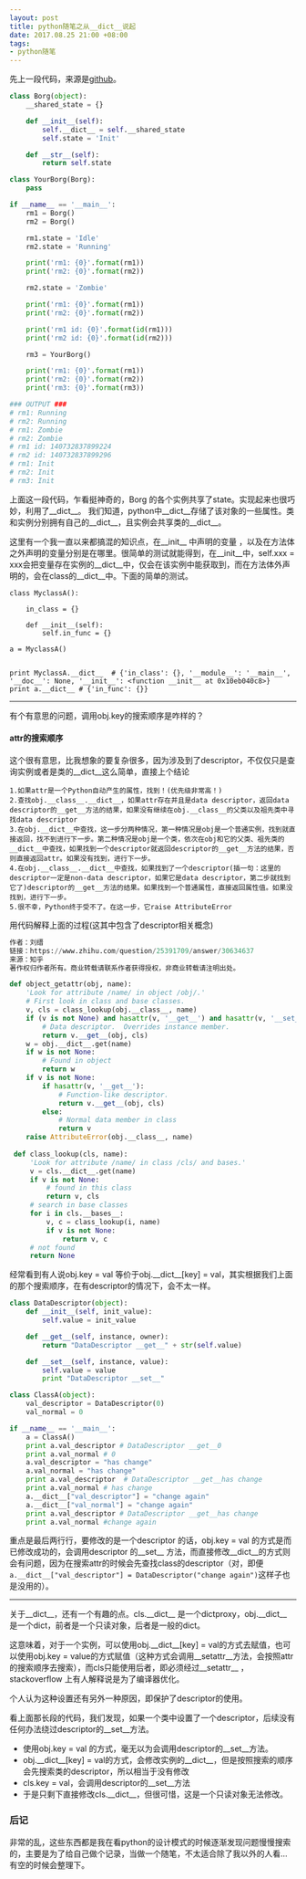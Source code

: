 ```yaml
---
layout: post
title: python随笔之从__dict__说起
date: 2017.08.25 21:00 +08:00
tags: 
- python随笔
---
```


先上一段代码，来源是[github](https://github.com/faif/python-patterns/blob/master/creational/borg.py)。

```python
class Borg(object):
    __shared_state = {}

    def __init__(self):
        self.__dict__ = self.__shared_state
        self.state = 'Init'

    def __str__(self):
        return self.state

class YourBorg(Borg):
    pass

if __name__ == '__main__':
    rm1 = Borg()
    rm2 = Borg()

    rm1.state = 'Idle'
    rm2.state = 'Running'

    print('rm1: {0}'.format(rm1))
    print('rm2: {0}'.format(rm2))

    rm2.state = 'Zombie'

    print('rm1: {0}'.format(rm1))
    print('rm2: {0}'.format(rm2))

    print('rm1 id: {0}'.format(id(rm1)))
    print('rm2 id: {0}'.format(id(rm2)))

    rm3 = YourBorg()

    print('rm1: {0}'.format(rm1))
    print('rm2: {0}'.format(rm2))
    print('rm3: {0}'.format(rm3))

### OUTPUT ###
# rm1: Running
# rm2: Running
# rm1: Zombie
# rm2: Zombie
# rm1 id: 140732837899224
# rm2 id: 140732837899296
# rm1: Init
# rm2: Init
# rm3: Init
```

上面这一段代码，乍看挺神奇的，Borg 的各个实例共享了state。实现起来也很巧妙，利用了\_\_dict\_\_。 我们知道，python中\_\_dict\_\_存储了该对象的一些属性。类和实例分别拥有自己的\_\_dict\_\_，且实例会共享类的\_\_dict\_\_。


这里有一个我一直以来都搞混的知识点，在\_\_init\_\_ 中声明的变量 ，以及在方法体之外声明的变量分别是在哪里。很简单的测试就能得到，在\_\_init\_\_中，self.xxx = xxx会把变量存在实例的\_\_dict\_\_中，仅会在该实例中能获取到，而在方法体外声明的，会在class的\_\_dict\_\_中。下面的简单的测试。

```
class MyclassA():

    in_class = {}

    def __init__(self):
        self.in_func = {}

a = MyclassA()


print MyclassA.__dict__  # {'in_class': {}, '__module__': '__main__', '__doc__': None, '__init__': <function __init__ at 0x10eb040c8>}
print a.__dict__ # {'in_func': {}}

```
---
有个有意思的问题，调用obj.key的搜索顺序是咋样的？
#### attr的搜索顺序
这个很有意思，比我想象的要复杂很多，因为涉及到了descriptor，不仅仅只是查询实例或者是类的\_\_dict\_\_这么简单，直接上个结论


```
1.如果attr是一个Python自动产生的属性，找到！(优先级非常高！)
2.查找obj.__class__.__dict__，如果attr存在并且是data descriptor，返回data descriptor的__get__方法的结果，如果没有继续在obj.__class__的父类以及祖先类中寻找data descriptor
3.在obj.__dict__中查找，这一步分两种情况，第一种情况是obj是一个普通实例，找到就直接返回，找不到进行下一步。第二种情况是obj是一个类，依次在obj和它的父类、祖先类的__dict__中查找，如果找到一个descriptor就返回descriptor的__get__方法的结果，否则直接返回attr。如果没有找到，进行下一步。
4.在obj.__class__.__dict__中查找，如果找到了一个descriptor(插一句：这里的descriptor一定是non-data descriptor，如果它是data descriptor，第二步就找到它了)descriptor的__get__方法的结果。如果找到一个普通属性，直接返回属性值。如果没找到，进行下一步。
5.很不幸，Python终于受不了。在这一步，它raise AttributeError
```
用代码解释上面的过程(这其中包含了descriptor相关概念)

```python
作者：刘缙
链接：https://www.zhihu.com/question/25391709/answer/30634637
来源：知乎
著作权归作者所有。商业转载请联系作者获得授权，非商业转载请注明出处。

def object_getattr(obj, name):
    'Look for attribute /name/ in object /obj/.'
    # First look in class and base classes.
    v, cls = class_lookup(obj.__class__, name)
    if (v is not None) and hasattr(v, '__get__') and hasattr(v, '__set__'):
        # Data descriptor.  Overrides instance member.
        return v.__get__(obj, cls)
    w = obj.__dict__.get(name)
    if w is not None:
        # Found in object
        return w
    if v is not None:
        if hasattr(v, '__get__'):
            # Function-like descriptor.
            return v.__get__(obj, cls)
        else:
            # Normal data member in class
            return v
    raise AttributeError(obj.__class__, name)
    
 def class_lookup(cls, name): 
     'Look for attribute /name/ in class /cls/ and bases.' 
     v = cls.__dict__.get(name) 
     if v is not None: 
         # found in this class 
         return v, cls 
     # search in base classes 
     for i in cls.__bases__: 
         v, c = class_lookup(i, name) 
         if v is not None: 
             return v, c 
     # not found 
     return None

```

经常看到有人说obj.key = val 等价于obj.\_\_dict\_\_[key] = val，其实根据我们上面的那个搜索顺序，在有descriptor的情况下，会不太一样。

```python
class DataDescriptor(object):
    def __init__(self, init_value):
        self.value = init_value

    def __get__(self, instance, owner):
        return "DataDescriptor __get__" + str(self.value)

    def __set__(self, instance, value):
        self.value = value
        print "DataDescriptor __set__"

class ClassA(object):
    val_descriptor = DataDescriptor(0)
    val_normal = 0

if __name__ == '__main__':
    a = ClassA()
    print a.val_descriptor # DataDescriptor __get__0
    print a.val_normal # 0
    a.val_descriptor = "has change"
    a.val_normal = "has change"
    print a.val_descriptor  # DataDescriptor __get__has change
    print a.val_normal # has change
    a.__dict__["val_descriptor"] = "change again"
    a.__dict__["val_normal"] = "change again"
    print a.val_descriptor # DataDescriptor __get__has change
    print a.val_normal #change again
```

重点是最后两行行，要修改的是一个descriptor 的话，obj.key = val 的方式是而已修改成功的，会调用descriptor 的\_\_set\_\_ 方法，而直接修改\_\_dict\_\_的方式则会有问题，因为在搜索attr的时候会先查找class的descriptor（对，即便`a.__dict__["val_descriptor"] = DataDescriptor("change again")`这样子也是没用的）。

---

关于\_\_dict\_\_，还有一个有趣的点。cls.\_\_dict\_\_ 是一个dictproxy，obj.\_\_dict\_\_ 是一个dict，前者是一个只读对象，后者是一般的dict。

这意味着，对于一个实例，可以使用obj.\_\_dict\_\_[key] = val的方式去赋值，也可以使用obj.key = value的方式赋值（这种方式会调用\_\_setattr\_\_方法，会按照attr的搜索顺序去搜索），而cls只能使用后者，即必须经过\_\_setattr\_\_ ，stackoverflow 上有人解释说是为了编译器优化。

个人认为这种设置还有另外一种原因，即保护了descriptor的使用。

看上面那长段的代码，我们发现，如果一个类中设置了一个descriptor，后续没有任何办法绕过descriptor的\_\_set\_\_方法。
* 使用obj.key = val 的方式，毫无以为会调用descriptor的\_\_set\_\_方法。
* obj.\_\_dict\_\_[key] = val的方式，会修改实例的\_\_dict\_\_，但是按照搜索的顺序会先搜索类的descriptor，所以相当于没有修改
* cls.key = val，会调用descriptor的\_\_set\_\_方法
* 于是只剩下直接修改cls.\_\_dict\_\_，但很可惜，这是一个只读对象无法修改。

### 后记
非常的乱，这些东西都是我在看python的设计模式的时候逐渐发现问题慢慢搜索的，主要是为了给自己做个记录，当做一个随笔，不太适合除了我以外的人看... 有空的时候会整理下。